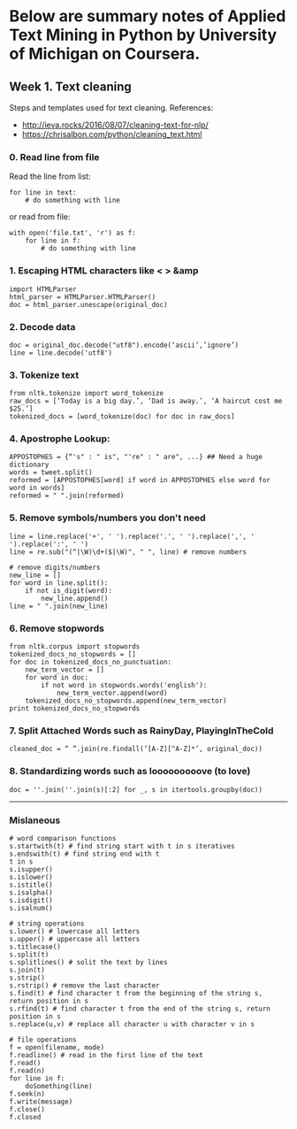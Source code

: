 # Below are summary notes of Applied Text Mining in Python by University of Michigan on Coursera.

## Week 1. Text cleaning 
Steps and templates used for text cleaning.
References:
- http://ieva.rocks/2016/08/07/cleaning-text-for-nlp/
- https://chrisalbon.com/python/cleaning_text.html

### 0. Read line from file
Read the line from list:

    for line in text:
        # do something with line

or read from file:

    with open('file.txt', 'r') as f:
        for line in f:
            # do something with line

### 1. Escaping HTML characters like &lt; &gt; &amp

    import HTMLParser
    html_parser = HTMLParser.HTMLParser()
    doc = html_parser.unescape(original_doc)

### 2. Decode data

    doc = original_doc.decode("utf8").encode(‘ascii’,’ignore’)
    line = line.decode('utf8')
    
### 3. Tokenize text

    from nltk.tokenize import word_tokenize
    raw_docs = [‘Today is a big day.’, ‘Dad is away.’, ‘A haircut cost me $25.’]
    tokenized_docs = [word_tokenize(doc) for doc in raw_docs]

### 4. Apostrophe Lookup: 

    APPOSTOPHES = {“'s" : " is", "'re" : " are", ...} ## Need a huge dictionary
    words = tweet.split()
    reformed = [APPOSTOPHES[word] if word in APPOSTOPHES else word for word in words]
    reformed = " ".join(reformed)

### 5. Remove symbols/numbers you don't need

    line = line.replace('+', ' ').replace('.', ' ').replace(',', ' ').replace(':', ' ')
    line = re.sub("(^|\W)\d+($|\W)", " ", line) # remove numbers
    
    # remove digits/numbers
    new_line = []
    for word in line.split():
        if not is_digit(word):
            new_line.append()
    line = " ".join(new_line)

    
### 6. Remove stopwords

    from nltk.corpus import stopwords   
    tokenized_docs_no_stopwords = []
    for doc in tokenized_docs_no_punctuation:
        new_term_vector = []
        for word in doc:
            if not word in stopwords.words('english'):
                new_term_vector.append(word)
        tokenized_docs_no_stopwords.append(new_term_vector)          
    print tokenized_docs_no_stopwords

### 7. Split Attached Words such as RainyDay, PlayingInTheCold 

    cleaned_doc = “ ”.join(re.findall(‘[A-Z][^A-Z]*’, original_doc))

### 8. Standardizing words such as looooooooove (to love)

    doc = ''.join(''.join(s)[:2] for _, s in itertools.groupby(doc))
    
********************************************************************************
### Mislaneous

    # word comparison functions
    s.startwith(t) # find string start with t in s iteratives
    s.endswith(t) # find string end with t
    t in s
    s.isupper()
    s.islower()
    s.istitle()
    s.isalpha()
    s.isdigit()
    s.isalnum()
    
    # string operations
    s.lower() # lowercase all letters
    s.upper() # uppercase all letters
    s.titlecase()
    s.split(t)
    s.splitlines() # solit the text by lines
    s.join(t)
    s.strip()
    s.rstrip() # remove the last character
    s.find(t) # find character t from the beginning of the string s, return position in s
    s.rfind(t) # find character t from the end of the string s, return position in s
    s.replace(u,v) # replace all character u with character v in s
    
    # file operations
    f = open(filename, mode)
    f.readline() # read in the first line of the text
    f.read()
    f.read(n)
    for line in f:
        doSomething(line)
    f.seek(n)
    f.write(message)
    f.close()
    f.closed
    

